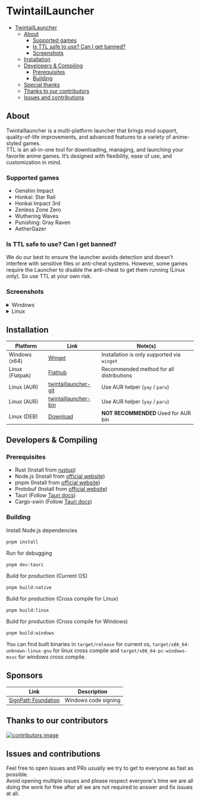 # TwintailLauncher
<!-- TOC -->
* [TwintailLauncher](#twintaillauncher)
  * [About](#about)
    * [Supported games](#supported-games)
    * [Is TTL safe to use? Can I get banned?](#is-ttl-safe-to-use-can-i-get-banned)
    * [Screenshots](#screenshots)
  * [Installation](#installation)
  * [Developers & Compiling](#developers--compiling)
    * [Prerequisites](#prerequisites)
    * [Building](#building)
  * [Special thanks](#special-thanks)
  * [Thanks to our contributors](#thanks-to-our-contributors)
  * [Issues and contributions](#issues-and-contributions)
<!-- TOC -->

## About
Twintaillauncher is a multi-platform launcher that brings mod support, quality-of-life improvements, and advanced features to a variety of anime-styled games.<br>
TTL is an all-in-one tool for downloading, managing, and launching your favorite anime games. It’s designed with flexibility, ease of use, and customization in mind.

### Supported games
* Genshin Impact
* Honkai: Star Rail
* Honkai Impact 3rd
* Zenless Zone Zero
* Wuthering Waves
* Punishing: Gray Raven
* AetherGazer

### Is TTL safe to use? Can I get banned?
We do our best to ensure the launcher avoids detection and doesn't interfere with sensitive files or anti-cheat systems. However, some games require the Launcher to disable the anti-cheat to get them running (Linux only). So use TTL at your own risk.

### Screenshots

<details>
<summary>Windows</summary>

![Pic1](screenshots/windows/pic01.png)
![Pic2](screenshots/windows/pic02.png)
![Pic3](screenshots/windows/pic03.png)
![Pic4](screenshots/windows/pic04.png)
![Pic5](screenshots/windows/pic05.png)
![Pic6](screenshots/windows/pic06.png)

</details>

<details>
<summary>Linux</summary>

![Pic1](screenshots/linux/pic01.png)
![Pic2](screenshots/linux/pic02.png)
![Pic3](screenshots/linux/pic03.png)
![Pic4](screenshots/linux/pic04.png)
![Pic5](screenshots/linux/pic05.png)
![Pic6](screenshots/linux/pic06.png)

</details>

## Installation

| Platform        | Link                                                                            | Note(s)                                     |
|-----------------|---------------------------------------------------------------------------------|---------------------------------------------|
| Windows (x64)   | [Winget](https://wingetgui.com/apps/TwintailTeam-TTL)                           | Installation is only supported via `winget` |
| Linux (Flatpak) | [Flathub](https://flathub.org/apps/app.twintaillauncher.ttl)                    | Recommended method for all distributions    |
| Linux (AUR)     | [twintaillauncher-git](https://aur.archlinux.org/packages/twintaillauncher-git) | Use AUR helper (`yay` / `paru`)             |
| Linux (AUR)     | [twintaillauncher-bin](https://aur.archlinux.org/packages/twintaillauncher-bin) | Use AUR helper (`yay` / `paru`)             |
| Linux (DEB)     | [Download](https://github.com/TwintailTeam/TwintailLauncher/releases/latest)    | **NOT RECOMMENDED** Used for AUR bin        |

## Developers & Compiling

### Prerequisites
* Rust (Install from [rustup](https://rustup.rs))
* Node.js (Install from [official website](https://nodejs.org/en/download))
* pnpm (Install from [official website](https://pnpm.io/installation))
* Protobuf (Install from [official website](https://protobuf.dev/installation/))
* Tauri (Follow [Tauri docs](https://tauri.app/start/prerequisites/))
* Cargo-xwin (Follow [Tauri docs](https://tauri.app/distribute/windows-installer/#experimental-build-windows-apps-on-linux-and-macos))

### Building
Install Node.js dependencies
```shell
pnpm install
```
Run for debugging
```shell
pnpm dev:tauri
```
Build for production (Current OS)
```shell
pnpm build:native
```
Build for production (Cross compile for Linux)
```shell
pnpm build:linux
```
Build for production (Cross compile for Windows)
```shell
pnpm build:windows
```
You can find built binaries in `target/release` for current os, `target/x86_64-unknown-linux-gnu` for linux cross compile and `target/x86_64-pc-windows-msvc` for windows cross compile.

## Sponsors

| Link                                              | Description          |
|---------------------------------------------------|----------------------|
| [SignPath Foundation](https://signpath.org/about) | Windows code signing |

## Thanks to our contributors

<a href="https://github.com/twintailteam/twintaillauncher/graphs/contributors">
  <img src="https://contrib.rocks/image?repo=twintailteam/twintaillauncher"  alt="contributors image"/>
</a>

## Issues and contributions
Feel free to open issues and PRs usually we try to get to everyone as fast as possible.<br>
Avoid opening multiple issues and please respect everyone's time we are all doing the work for free after all we are not required to answer and fix issues at all.
